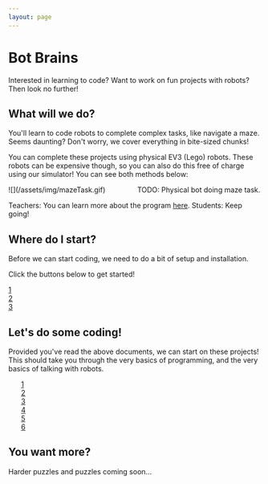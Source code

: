 ```yaml
---
layout: page
---
```


# Bot Brains

Interested in learning to code? Want to work on fun projects with robots? Then look no further!

## What will we do?

You'll learn to code robots to complete complex tasks, like navigate a maze. Seems daunting? Don't worry, we cover everything in bite-sized chunks!

You can complete these projects using physical EV3 (Lego) robots. These robots can be expensive though, so you can also do this free of charge using our simulator! You can see both methods below:

<div markdown="1" style="width: calc(50% - 5px); display: inline-block; margin-right: 6px;">
![](/assets/img/mazeTask.gif)
</div>
<div markdown="1" style="width: calc(50% - 5px); display: inline-block;">
TODO: Physical bot doing maze task.
</div>

Teachers: You can learn more about the program [here](/bot-brains/about). Students: Keep going!

## Where do I start?

Before we can start coding, we need to do a bit of setup and installation.

Click the buttons below to get started!

<div class="task_pill" style="width: max(60%, 300px)">
  <div class="pill_object" page="conditionals">
    <a href="#" title="Installing Python and VSCode" data-toggle="tooltip" data-placement="top"><span class="pillbox_number">1</span></a>
  </div>
  <div style="border-left:1px solid #000;width:1px;"></div>
  <div class="pill_object" page="conditionals">
    <a href="#" title="Installing EV3Sim" data-toggle="tooltip" data-placement="top"><span class="pillbox_number">2</span></a>
  </div>
  <div style="border-left:1px solid #000;width:1px;"></div>
  <div class="pill_object" page="not_conditionals">
    <a href="#" title="Running Code" data-toggle="tooltip" data-placement="top"><span class="pillbox_number">3</span></a>
  </div>
</div>

## Let's do some coding!

Provided you've read the above documents, we can start on these projects! This should take you through the very basics of programming, and the very basics of talking with robots.

<div class="task_pill" style="width: 90%; margin-left: 5%; margin-right: 5%;">
  <div class="pill_object" page="conditionals">
    <a href="#" title="Installing Python and VSCode" data-toggle="tooltip" data-placement="top"><span class="pillbox_number">1</span></a>
  </div>
  <div style="border-left:1px solid #000;width:1px;"></div>
  <div class="pill_object" page="conditionals">
    <a href="#" title="Installing EV3Sim" data-toggle="tooltip" data-placement="top"><span class="pillbox_number">2</span></a>
  </div>
  <div style="border-left:1px solid #000;width:1px;"></div>
  <div class="pill_object" page="not_conditionals">
    <a href="#" title="Running Code" data-toggle="tooltip" data-placement="top"><span class="pillbox_number">3</span></a>
  </div>
  <div style="border-left:1px solid #000;width:1px;"></div>
  <div class="pill_object" page="not_conditionals">
    <a href="#" title="Running Code" data-toggle="tooltip" data-placement="top"><span class="pillbox_number">4</span></a>
  </div>
  <div style="border-left:1px solid #000;width:1px;"></div>
  <div class="pill_object" page="not_conditionals">
    <a href="#" title="Running Code" data-toggle="tooltip" data-placement="top"><span class="pillbox_number">5</span></a>
  </div>
  <div style="border-left:1px solid #000;width:1px;"></div>
  <div class="pill_object" page="not_conditionals">
    <a href="#" title="Running Code" data-toggle="tooltip" data-placement="top"><span class="pillbox_number">6</span></a>
  </div>
</div>

## You want more?

Harder puzzles and puzzles coming soon...

<script src="{{ '/assets/js/completion_pills.js' | relative_url }}"></script>
